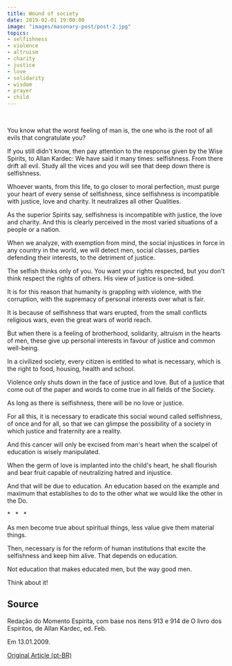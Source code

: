 ```yaml
---
title: Wound of society
date: 2019-02-01 19:00:00
image: "images/masonary-post/post-2.jpg"
topics: 
- selfishness
- violence
- altruism
- charity
- justice
- love
- solidarity
- wisdom
- prayer
- child
---
```

 

You know what the worst feeling of man is, the one who is the root of all
evils that congratulate you?

If you still didn't know, then pay attention to the response given by the Wise
Spirits, to Allan Kardec: We have said it many times: selfishness. From there drift
all evil. Study all the vices and you will see that deep down there is selfishness.

Whoever wants, from this life, to go closer to moral perfection, must
purge your heart of every sense of selfishness, since selfishness is
incompatible with justice, love and charity. It neutralizes all other
Qualities.

As the superior Spirits say, selfishness is incompatible with justice, the
love and charity. And this is clearly perceived in the most varied situations
of a people or a nation.

When we analyze, with exemption from mind, the social injustices in force in
any country in the world, we will detect men, social classes, parties
defending their interests, to the detriment of justice.

The selfish thinks only of you. You want your rights respected, but you don't think
respect the rights of others. His view of justice is one-sided.

It is for this reason that humanity is grappling with violence, with the
corruption, with the supremacy of personal interests over what is fair.

It is because of selfishness that wars erupted, from the small conflicts
religious wars, even the great wars of world reach.

But when there is a feeling of brotherhood, solidarity, altruism
in the hearts of men, these give up personal interests in favour of
justice and common well-being.

In a civilized society, every citizen is entitled to what is necessary, which is the
right to food, housing, health and school.

Violence only shuts down in the face of justice and love. But of a justice that
come out of the paper and words to come true in all fields of the
Society.

As long as there is selfishness, there will be no love or justice.

For all this, it is necessary to eradicate this social wound called selfishness, of
once and for all, so that we can glimpse the possibility of a
society in which justice and fraternity are a reality.

And this cancer will only be excised from man's heart when the scalpel of
education is wisely manipulated.

When the germ of love is implanted into the child's heart, he shall flourish and
bear fruit capable of neutralizing hatred and injustice.

And that will be due to education. An education based on the example and maximum
that establishes to do to the other what we would like the other in the
Do.

*   *   *

As men become true about spiritual things, less value
give them material things.

Then, necessary is for the reform of human institutions that excite the
selfishness and keep him alive. That depends on education.

Not education that makes educated men, but the way good men.

Think about it!

## Source
Redação do Momento Espírita, com base nos itens 913 e 914 de O livro dos
Espíritos, de Allan Kardec, ed. Feb.

Em 13.01.2009.


[Original Article (pt-BR)](http://www.momento.com.br/pt/ler_texto.php?id=964)
